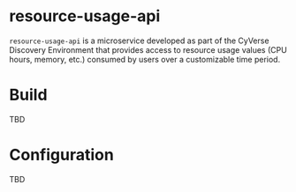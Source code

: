 # resource-usage-api

`resource-usage-api` is a microservice developed as part of the CyVerse
Discovery Environment that provides access to resource usage values (CPU hours,
memory, etc.) consumed by users over a customizable time period.

# Build

TBD

# Configuration

TBD
